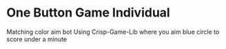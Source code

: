 # One Button Game Individual
 Matching color aim bot
 Using Crisp-Game-Lib where you aim blue circle to score under a minute
